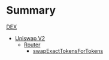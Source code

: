 # Summary

[DEX](./dex.md)

- [Uniswap V2](./dex/uniswap-v2/README.md)
    - [Router](./dex/uniswap-v2/router.md)
        - [swapExactTokensForTokens](./dex/uniswap-v2/router/swap_exact_tokens_for_tokens.md)
